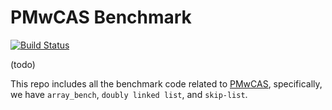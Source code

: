 # PMwCAS Benchmark
[![Build Status](https://dev.azure.com/haoxiangpeng/pmwcas/_apis/build/status/sfu-dis.pmwcas-benchmarks?branchName=master)](https://dev.azure.com/haoxiangpeng/pmwcas/_build/latest?definitionId=5&branchName=master)

(todo)

This repo includes all the benchmark code related to [PMwCAS](https://github.com/sfu-dis/pmwcas), specifically, we have `array_bench`, `doubly linked list`, and `skip-list`.



